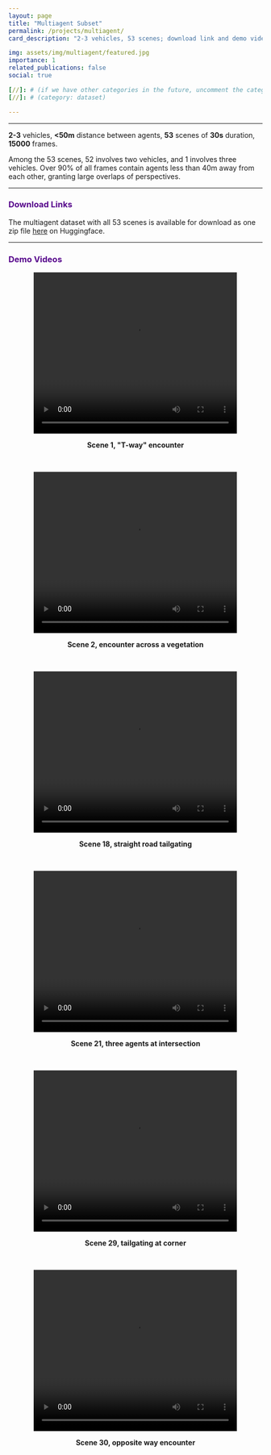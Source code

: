 ```yaml
---
layout: page
title: "Multiagent Subset"
permalink: /projects/multiagent/
card_description: "2-3 vehicles, 53 scenes; download link and demo videos"

img: assets/img/multiagent/featured.jpg
importance: 1
related_publications: false
social: true

[//]: # (if we have other categories in the future, uncomment the category bellow. Change "enable_project_categories" to true in config.yml as well)
[//]: # (category: dataset)

---
```


---
**2-3** vehicles, **<50m** distance between agents, **53** scenes of **30s** duration, **15000** frames.

Among the 53 scenes, 52 involves two vehicles, and 1 involves three vehicles. 
Over 90% of all frames contain agents less than 40m away from each other, granting large overlaps of perspectives.

---
### <span style="font-weight: bold; color:#57068c">Download Links</span>

The multiagent dataset with all 53 scenes is available for download as one zip file [here](https://huggingface.co/datasets/ai4ce/MARS/tree/main/Multiagent_53scene) on Huggingface.

---

### <span style="font-weight: bold; color:#57068c">Demo Videos</span>
<p style="text-align: center;">
<video width="80%" height="320" preload="auto" controls>
  <source src="/MARS/assets/img/multiagent/videos/1.mp4" type="video/webm">
</video>

<p style="text-align: center;">
    <span style="font-weight: bold;">Scene 1, "T-way" encounter</span>
</p>
<br/>

<p style="text-align: center;">
    <video width="80%" height="320" preload="auto" controls>
      <source src="/MARS/assets/img/multiagent/videos/2.mp4" type="video/webm">
    </video>
</p>

<p style="text-align: center;">
    <span style="font-weight: bold;">Scene 2, encounter across a vegetation</span>
</p>
<br/>

<p style="text-align: center;">
    <video width="80%" height="320" preload="auto" controls>
      <source src="/MARS/assets/img/multiagent/videos/18.mp4" type="video/webm">
    </video>
</p>

<p style="text-align: center;">
    <span style="font-weight: bold;">Scene 18, straight road tailgating</span>
</p>
<br/>

<p style="text-align: center;">
    <video width="80%" height="320" preload="auto" controls>
      <source src="/MARS/assets/img/multiagent/videos/21.mp4" type="video/webm">
    </video>
</p>

<p style="text-align: center;">
    <span style="font-weight: bold;">Scene 21, three agents at intersection</span>
</p>
<br/>

<p style="text-align: center;">
    <video width="80%" height="320" preload="auto" controls>
      <source src="/MARS/assets/img/multiagent/videos/29.mp4" type="video/webm">
    </video>
</p>

<p style="text-align: center;">
    <span style="font-weight: bold;">Scene 29, tailgating at corner</span>
</p>
<br/>

<p style="text-align: center;">
    <video width="80%" height="320" preload="auto" controls>
      <source src="/MARS/assets/img/multiagent/videos/30.mp4" type="video/webm">
    </video>
</p>

<p style="text-align: center;">
    <span style="font-weight: bold;">Scene 30, opposite way encounter</span>
</p>
<br/>
